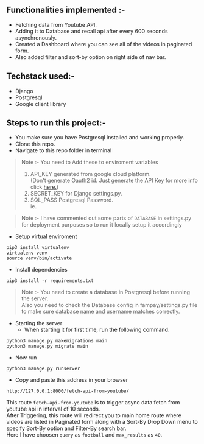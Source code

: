 ## Functionalities implemented :-
- Fetching data from Youtube API.
- Adding it to Database and recall api after every 600 seconds asynchronously.
- Created a Dashboard where you can see all of the videos in paginated form.
- Also added filter and sort-by option on right side of nav bar.

## Techstack used:-
- Django </br>
- Postgresql </br>
- Google client library

## Steps to run this project:-
- You make sure you have Postgresql installed and working properly.
- Clone this repo.
- Navigate to this repo folder in terminal

> Note :- You need to Add these to enviroment variables </br>
> 1. API_KEY generated from google cloud platform.</br>
>    (Don't generate Oauth2 id. Just generate the API Key for more info click [here.](https://developers.google.com/youtube/v3/getting-started))</br>
> 2. SECRET_KEY for Django settings.py.</br>
> 3. SQL_PASS Postgresql Password.</br> ie.</br>

> Note :- I have commented out some parts of `DATABASE` in settings.py for deployment purposes so to run it locally setup it accordingly

- Setup virtual enviroment
```
pip3 install virtualenv 
virtualenv venv
source venv/bin/activate
```
- Install dependencies
```
pip3 install -r requirements.txt
```

> Note :- You need to create a database in Postgresql before running the server.</br>
> Also you need to check the Database config in fampay/settings.py file to make sure database name and username matches correctly.

- Starting the server
    - When starting it for first time, run the following command.
```
python3 manage.py makemigrations main
python3 manage.py migrate main
```
- Now run
```
python3 manage.py runserver
```
- Copy and paste this address in your browser
```
http://127.0.0.1:8000/fetch-api-from-youtube/
``` 
This route `fetch-api-from-youtube` is to trigger async data fetch from youtube api in interval of 10 seconds.</br>
After Triggering, this route will redirect you to main home route where videos are listed in Paginated form along with a Sort-By Drop Down menu to specify Sort-By option and Filter-By search bar.</br>
Here I have choosen `query` as `football` and `max_results` as `40`.
